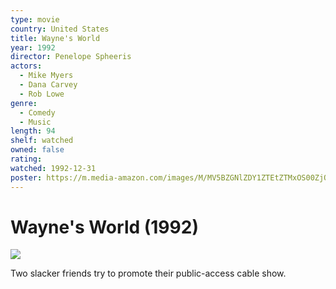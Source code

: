 ```yaml
---
type: movie
country: United States
title: Wayne's World
year: 1992
director: Penelope Spheeris
actors:
  - Mike Myers
  - Dana Carvey
  - Rob Lowe
genre:
  - Comedy
  - Music
length: 94
shelf: watched
owned: false
rating:
watched: 1992-12-31
poster: https://m.media-amazon.com/images/M/MV5BZGNlZDY1ZTEtZTMxOS00ZjQ5LThjODUtYTBmMWYyMjAxZDdiXkEyXkFqcGc@._V1_SX300.jpg
---
```


# Wayne's World (1992)

![](https://m.media-amazon.com/images/M/MV5BZGNlZDY1ZTEtZTMxOS00ZjQ5LThjODUtYTBmMWYyMjAxZDdiXkEyXkFqcGc@._V1_SX300.jpg)

Two slacker friends try to promote their public-access cable show.